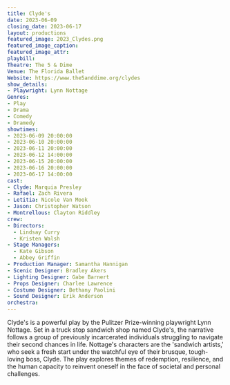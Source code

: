 ```yaml
---
title: Clyde's
date: 2023-06-09
closing_date: 2023-06-17
layout: productions
featured_image: 2023_Clydes.png
featured_image_caption:
featured_image_attr:
playbill:
Theatre: The 5 & Dime
Venue: The Florida Ballet
Website: https://www.the5anddime.org/clydes
show_details:
- Playwright: Lynn Nottage
Genres:
- Play
- Drama
- Comedy
- Dramedy
showtimes:
- 2023-06-09 20:00:00
- 2023-06-10 20:00:00
- 2023-06-11 20:00:00
- 2023-06-12 14:00:00
- 2023-06-15 20:00:00
- 2023-06-16 20:00:00
- 2023-06-17 14:00:00
cast:
- Clyde: Marquia Presley
- Rafael: Zach Rivera
- Letitia: Nicole Van Mook
- Jason: Christopher Watson
- Montrellous: Clayton Riddley
crew:
- Directors:
  - Lindsay Curry
  - Kristen Walsh
- Stage Managers:
  - Kate Gibson
  - Abbey Griffin
- Production Manager: Samantha Hannigan
- Scenic Designer: Bradley Akers
- Lighting Designer: Gabe Barnert
- Props Designer: Charlee Lawrence
- Costume Designer: Bethany Paolini
- Sound Designer: Erik Anderson
orchestra:
---
```

Clyde's is a powerful play by the Pulitzer Prize-winning playwright Lynn Nottage. Set in a truck stop sandwich shop named Clyde's, the narrative follows a group of previously incarcerated individuals struggling to navigate their second chances in life. Nottage's characters are the 'sandwich artists,' who seek a fresh start under the watchful eye of their brusque, tough-loving boss, Clyde. The play explores themes of redemption, resilience, and the human capacity to reinvent oneself in the face of societal and personal challenges. 